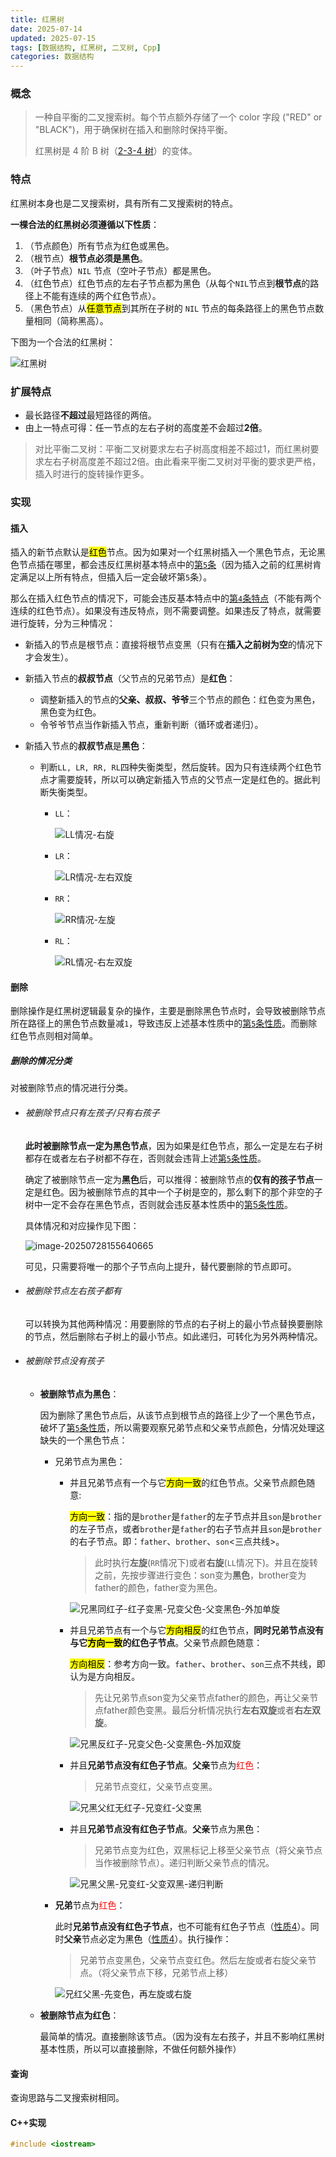 ```yaml
---
title: 红黑树
date: 2025-07-14
updated: 2025-07-15
tags: [数据结构, 红黑树, 二叉树, Cpp]
categories: 数据结构
---
```


### 概念

> 一种自平衡的二叉搜索树。每个节点额外存储了一个 color 字段 ("RED" or "BLACK")，用于确保树在插入和删除时保持平衡。
>
> 红黑树是 4 阶 B 树（[2-3-4 树](https://oi-wiki.org/ds/2-3-4-tree/)）的变体。

### 特点

红黑树本身也是二叉搜索树，具有所有二叉搜索树的特点。

**一棵合法的红黑树必须遵循以下性质**：

1. <a name="性质1">（节点颜色）所有节点为红色或黑色</a>。
2. <a name="性质2">（根节点）**根节点必须是黑色**</a>。
3. <a name="性质3">（叶子节点）`NIL` 节点（空叶子节点）都是黑色</a>。
4. <a name="性质4">（红色节点）红色节点的左右子节点都为黑色（从每个`NIL`节点到**根节点**的路径上不能有连续的两个红色节点）</a>。
5. <a name="性质5">（黑色节点）从<mark>任意节点</mark>到其所在子树的 `NIL` 节点的每条路径上的黑色节点数量相同（简称黑高）</a>。

下图为一个合法的红黑树：

![红黑树](https://image-1258881983.cos.ap-beijing.myqcloud.com/imageimage-20250623201450979.png)

### 扩展特点

- 最长路径**不超过**最短路径的两倍。
- 由上一特点可得：任一节点的左右子树的高度差不会超过**2倍**。

> 对比平衡二叉树：平衡二叉树要求左右子树高度相差不超过1，而红黑树要求左右子树高度差不超过2倍。由此看来平衡二叉树对平衡的要求更严格，插入时进行的旋转操作更多。

### 实现

#### 插入

插入的新节点默认是<mark>红色</mark>节点。因为如果对一个红黑树插入一个黑色节点，无论黑色节点插在哪里，都会违反红黑树基本特点中的[第`5`条](#性质5)（因为插入之前的红黑树肯定满足以上所有特点，但插入后一定会破坏第`5`条）。

那么在插入红色节点的情况下，可能会违反基本特点中的[第`4`条特点](#性质4)（不能有两个连续的红色节点）。如果没有违反特点，则不需要调整。如果违反了特点，就需要进行旋转，分为三种情况：

- 新插入的节点是根节点：直接将根节点变黑（只有在**插入之前树为空**的情况下才会发生）。

- 新插入节点的**叔叔节点**（父节点的兄弟节点）是**红色**：
  - 调整新插入的节点的**父亲、叔叔、爷爷**三个节点的颜色：红色变为黑色，黑色变为红色。
  - 令爷爷节点当作新插入节点，重新判断（循环或者递归）。
  
- 新插入节点的**叔叔节点**是**黑色**：

  - 判断`LL, LR, RR, RL`四种失衡类型，然后旋转。因为只有连续两个红色节点才需要旋转，所以可以确定新插入节点的父节点一定是红色的。据此判断失衡类型。

    - `LL`：

      ![LL情况-右旋](https://image-1258881983.cos.ap-beijing.myqcloud.com/image%E5%BE%AE%E4%BF%A1%E5%9B%BE%E7%89%87_20250727161732_25.jpg)

    - `LR`：

      ![LR情况-左右双旋](https://image-1258881983.cos.ap-beijing.myqcloud.com/image%E5%BE%AE%E4%BF%A1%E5%9B%BE%E7%89%87_20250727161726_23.jpg)

    - `RR`：
    
      ![RR情况-左旋](https://image-1258881983.cos.ap-beijing.myqcloud.com/image%E5%BE%AE%E4%BF%A1%E5%9B%BE%E7%89%87_20250727161735_26.jpg)
    
    - `RL`：
    
      ![RL情况-右左双旋](https://image-1258881983.cos.ap-beijing.myqcloud.com/image%E5%BE%AE%E4%BF%A1%E5%9B%BE%E7%89%87_20250727161716_22.jpg)


#### 删除

删除操作是红黑树逻辑最复杂的操作，主要是删除黑色节点时，会导致被删除节点所在路径上的黑色节点数量减`1`，导致违反上述基本性质中的[第`5`条性质](#性质5)。而删除红色节点则相对简单。

##### 删除的情况分类

对被删除节点的情况进行分类。

- ###### 被删除节点只有左孩子/只有右孩子

  **此时被删除节点一定为黑色节点**，因为如果是红色节点，那么一定是左右子树都存在或者左右子树都不存在，否则就会违背上述[第`5`条性质](#性质5)。

  确定了被删除节点一定为**黑色**后，可以推得：被删除节点的**仅有的孩子节点**一定是红色。因为被删除节点的其中一个子树是空的，那么剩下的那个非空的子树中一定不会存在黑色节点，否则就会违反基本性质中的[第5条性质](#性质5)。

  具体情况和对应操作见下图：

  ![image-20250728155640665](https://image-1258881983.cos.ap-beijing.myqcloud.com/imageimage-20250728155640665.png)

  可见，只需要将唯一的那个子节点向上提升，替代要删除的节点即可。

- ###### 被删除节点左右孩子都有

  可以转换为其他两种情况：用要删除的节点的右子树上的最小节点替换要删除的节点，然后删除右子树上的最小节点。如此递归，可转化为另外两种情况。

- ###### 被删除节点没有孩子

  - **被删除节点为黑色**：
  
    因为删除了黑色节点后，从该节点到根节点的路径上少了一个黑色节点，破坏了[第`5`条性质](#性质5)，所以需要观察兄弟节点和父亲节点颜色，分情况处理这缺失的一个黑色节点：
  
    - 兄弟节点为黑色：
  
      - 并且兄弟节点有一个与它<mark>方向一致</mark>的红色节点。父亲节点颜色随意:
  
        <mark>方向一致</mark>：指的是`brother`是`father`的左子节点并且`son`是`brother`的左子节点，或者`brother`是`father`的右子节点并且`son`是`brother`的右子节点。即：`father`、`brother`、`son`<三点共线>。
  
        > 此时执行**左旋**(`RR`情况下)或者**右旋**(`LL`情况下)。并且在旋转之前，先按步骤进行变色：son变为**黑色**，brother变为father的颜色，father变为黑色。
  
        ![兄黑同红子-红子变黑-兄变父色-父变黑色-外加单旋](https://image-1258881983.cos.ap-beijing.myqcloud.com/imageimage-20250729193857476.png)
  
      - 并且兄弟节点有一个与它<mark>方向相反</mark>的红色节点，**同时兄弟节点没有与它<mark>方向一致</mark>的红色子节点**。父亲节点颜色随意：
  
        <mark>方向相反</mark>：参考方向一致。`father`、`brother`、`son`三点不共线，即认为是方向相反。
  
        > 先让兄弟节点son变为父亲节点father的颜色，再让父亲节点father颜色变黑。最后分析情况执行**左右双旋**或者**右左双旋**。
  
        ![兄黑反红子-兄变父色-父变黑色-外加双旋](https://image-1258881983.cos.ap-beijing.myqcloud.com/imageimage-20250729193004686.png)
  
      - 并且**兄弟节点没有红色子节点**。**父亲**节点为<font style="background: white" color="RED">红色</font>：
  
        > 兄弟节点变红，父亲节点变黑。
  
        ![兄黑父红无红子-兄变红-父变黑](https://image-1258881983.cos.ap-beijing.myqcloud.com/imageimage-20250729230437194.png)
  
      - 并且**兄弟节点没有红色子节点**。**父亲**节点为<font style="background: white" color="BLACK">黑色</font>：
  
        > 兄弟节点变为红色，双黑标记上移至父亲节点（将父亲节点当作被删除节点）。递归判断父亲节点的情况。
  
        ![兄黑父黑-兄变红-父变双黑-递归判断](https://image-1258881983.cos.ap-beijing.myqcloud.com/imageimage-20250730001039457.png)
  
    - **兄弟**节点为<font style="background: white" color="RED">红色</font>：
  
      此时**兄弟节点没有红色子节点**，也不可能有红色子节点（[性质4](#性质4)）。同时**父亲**节点必定为<font style="background: white" color="black">黑色</font>（[性质4](#性质4)）。执行操作：
  
      > 兄弟节点变黑色，父亲节点变红色。然后左旋或者右旋父亲节点。（将父亲节点下移，兄弟节点上移）
      
      ![兄红父黑-先变色，再左旋或右旋](https://image-1258881983.cos.ap-beijing.myqcloud.com/imageimage-20250729192538724.png)
    
  - **被删除节点为红色**：
  
    最简单的情况。直接删除该节点。（因为没有左右孩子，并且不影响红黑树基本性质，所以可以直接删除，不做任何额外操作）

#### 查询

查询思路与二叉搜索树相同。

#### C++实现

```cpp
#include <iostream>


```

